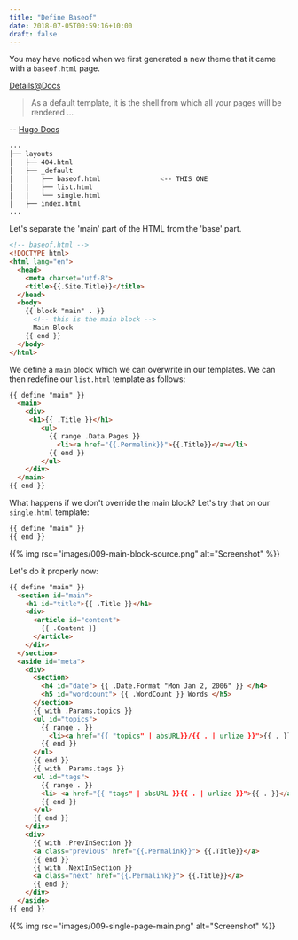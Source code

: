 ```yaml
---
title: "Define Baseof"
date: 2018-07-05T00:59:16+10:00
draft: false
---
```


You may have noticed when we first generated a new theme that it came with a `baseof.html` page. 

[Details@Docs](https://gohugo.io/templates/base/#define-the-base-template)

> As a default template, it is the shell from which all your pages will be rendered ...

-- [Hugo Docs](https://gohugo.io/templates/base/#define-the-base-template)

```bash
...
├── layouts
│   ├── 404.html
│   ├── _default
│   │   ├── baseof.html               <-- THIS ONE
│   │   ├── list.html
│   │   └── single.html
│   ├── index.html
...
```
Let's separate the 'main' part of the HTML from the 'base' part.

```html
<!-- baseof.html -->
<!DOCTYPE html>
<html lang="en">
  <head>
    <meta charset="utf-8">
    <title>{{.Site.Title}}</title>
  </head>
  <body>
    {{ block "main" . }}
      <!-- this is the main block -->
      Main Block
    {{ end }}
  </body>
</html>
```

We define a `main` block which we can overwrite in our templates. We can then redefine our `list.html` template as follows:

```html 
{{ define "main" }}
  <main>
    <div>
     <h1>{{ .Title }}</h1>
        <ul>
          {{ range .Data.Pages }}
            <li><a href="{{.Permalink}}">{{.Title}}</a></li>
          {{ end }}
        </ul>
    </div>
  </main>
{{ end }}
```

What happens if we don't override the main block? Let's try that on our `single.html` template:

```html 
{{ define "main" }}
{{ end }}
```

{{% img rsc="images/009-main-block-source.png" alt="Screenshot" %}}

Let's do it properly now:

```html 
{{ define "main" }}
  <section id="main">
    <h1 id="title">{{ .Title }}</h1>
    <div>
      <article id="content">
        {{ .Content }}
      </article>
    </div>
  </section>
  <aside id="meta">
    <div>
      <section>
        <h4 id="date"> {{ .Date.Format "Mon Jan 2, 2006" }} </h4>
        <h5 id="wordcount"> {{ .WordCount }} Words </h5>
      </section>
      {{ with .Params.topics }}
      <ul id="topics">
        {{ range . }}
          <li><a href="{{ "topics" | absURL}}/{{ . | urlize }}">{{ . }}</a></li>
        {{ end }}
      </ul>
      {{ end }}
      {{ with .Params.tags }}
      <ul id="tags">
        {{ range . }}
        <li> <a href="{{ "tags" | absURL }}{{ . | urlize }}">{{ . }}</a></li>
        {{ end }}
      </ul>
      {{ end }}
    </div>
    <div>
      {{ with .PrevInSection }}
      <a class="previous" href="{{.Permalink}}"> {{.Title}}</a>
      {{ end }}
      {{ with .NextInSection }}
      <a class="next" href="{{.Permalink}}"> {{.Title}}</a>
      {{ end }}
    </div>
  </aside>
{{ end }}
```

{{% img rsc="images/009-single-page-main.png" alt="Screenshot" %}}
